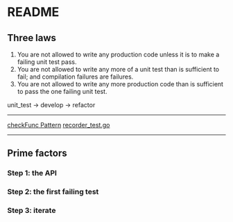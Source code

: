 # README

## Three laws
1. You are not allowed to write any production code unless it is to make a failing unit test pass.
2. You are not allowed to write any more of a unit test than is sufficient to fail; and compilation failures are failures.
3. You are not allowed to write any more production code than is sufficient to pass the one failing unit test.

unit_test -> develop -> refactor

---
[checkFunc Pattern](https://medium.com/@pierreprinetti/a-pattern-for-go-tests-3468b51535)
[recorder_test.go](/usr/share/go-1.11/src/net/http/httptest/recorder_test.go)

---

## Prime factors

### Step 1: the API

### Step 2: the first failing test

### Step 3: iterate
